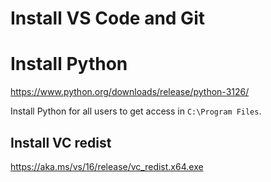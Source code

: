 # Install VS Code and Git

# Install Python

https://www.python.org/downloads/release/python-3126/

Install Python for all users to get access in `C:\Program Files`.

## Install VC redist

https://aka.ms/vs/16/release/vc_redist.x64.exe
